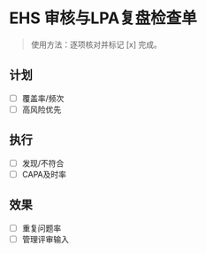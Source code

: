 # EHS 审核与LPA复盘检查单

> 使用方法：逐项核对并标记 [x] 完成。

## 计划

- [ ] 覆盖率/频次
- [ ] 高风险优先

## 执行

- [ ] 发现/不符合
- [ ] CAPA及时率

## 效果

- [ ] 重复问题率
- [ ] 管理评审输入
